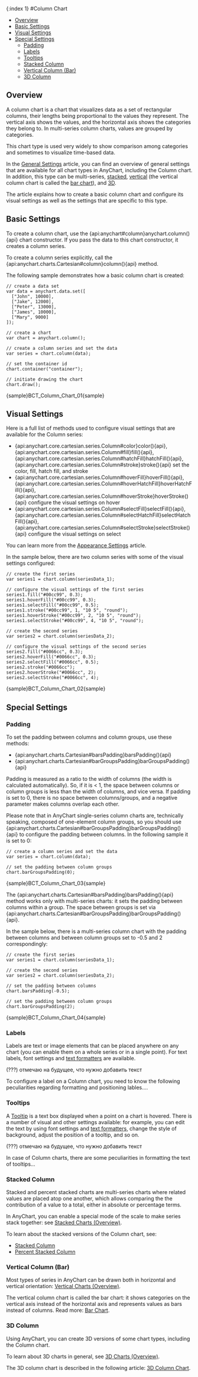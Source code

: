 {:index 1}
#Column Chart

* [Overview](#overview)
* [Basic Settings](#basic_settings)
* [Visual Settings](#visual_settings)
* [Special Settings](#special_settings)
  * [Padding](#padding)
  * [Labels](#labels)
  * [Tooltips](#tooltips)
  * [Stacked Column](#stacked_column)
  * [Vertical Column (Bar)](#vertical_column)
  * [3D Column](#3d_column)

## Overview

A column chart is a chart that visualizes data as a set of rectangular columns, their lengths being proportional to the values they represent. The vertical axis shows the values, and the horizontal axis shows the categories they belong to. In multi-series column charts, values are grouped by categories.

This chart type is used very widely to show comparison among categories and sometimes to visualize time-based data.

In the [General Settings](General_Settings) article, you can find an overview of general settings that are available for all chart types in AnyChart, including the Column chart. In addition, this type can be multi-series, [stacked](Stacked_Charts/Overview), [vertical](Vertical_Charts/Overview) (the vertical column chart is called the [bar chart](Bar_Chart)), and [3D](3D_Charts/Overview).

The article explains how to create a basic column chart and configure its visual settings as well as the settings that are specific to this type.

## Basic Settings

To create a column chart, use the {api:anychart#column}anychart.column(){api} chart constructor. If you pass the data to this chart constructor, it creates a column series.

To create a column series explicitly, call the {api:anychart.charts.Cartesian#column}column(){api} method.

The following sample demonstrates how a basic column chart is created:

```
// create a data set
var data = anychart.data.set([
  ["John", 10000],
  ["Jake", 12000],
  ["Peter", 13000],
  ["James", 10000],
  ["Mary", 9000]
]);

// create a chart
var chart = anychart.column();

// create a column series and set the data
var series = chart.column(data);

// set the container id
chart.container("container");

// initiate drawing the chart
chart.draw();
```

{sample}BCT\_Column\_Chart\_01{sample}

## Visual Settings

Here is a full list of methods used to configure visual settings that are available for the Column series:

* {api:anychart.core.cartesian.series.Column#color}color(){api}, {api:anychart.core.cartesian.series.Column#fill}fill(){api}, {api:anychart.core.cartesian.series.Column#hatchFill}hatchFill(){api}, {api:anychart.core.cartesian.series.Column#stroke}stroke(){api} set the color, fill, hatch fill, and stroke
* {api:anychart.core.cartesian.series.Column#hoverFill}hoverFill(){api}, {api:anychart.core.cartesian.series.Column#hoverHatchFill}hoverHatchFill(){api}, {api:anychart.core.cartesian.series.Column#hoverStroke}hoverStroke(){api} configure the visual settings on hover
* {api:anychart.core.cartesian.series.Column#selectFill}selectFill(){api}, {api:anychart.core.cartesian.series.Column#selectHatchFill}selectHatchFill(){api}, {api:anychart.core.cartesian.series.Column#selectStroke}selectStroke(){api} configure the visual settings on select

You can learn more from the [Appearance Settings](../Appearance_Settings) article.

In the sample below, there are two column series with some of the visual settings configured:

```
// create the first series
var series1 = chart.column(seriesData_1);

// configure the visual settings of the first series
series1.fill("#00cc99", 0.3);
series1.hoverFill("#00cc99", 0.3);
series1.selectFill("#00cc99", 0.5);
series1.stroke("#00cc99", 1, "10 5", "round");
series1.hoverStroke("#00cc99", 2, "10 5", "round");
series1.selectStroke("#00cc99", 4, "10 5", "round");

// create the second series
var series2 = chart.column(seriesData_2);

// configure the visual settings of the second series
series2.fill("#0066cc", 0.3);
series2.hoverFill("#0066cc", 0.3);
series2.selectFill("#0066cc", 0.5);
series2.stroke("#0066cc");
series2.hoverStroke("#0066cc", 2);
series2.selectStroke("#0066cc", 4);
```

{sample}BCT\_Column\_Chart\_02{sample}

## Special Settings

### Padding

To set the padding between columns and column groups, use these methods:

* {api:anychart.charts.Cartesian#barsPadding}barsPadding(){api}
* {api:anychart.charts.Cartesian#barGroupsPadding}barGroupsPadding(){api}

Padding is measured as a ratio to the width of columns (the width is calculated automatically). So, if it is < 1, the space between columns or column groups is less than the width of columns, and vice versa. If padding is set to 0, there is no space between columns/groups, and a negative parameter makes columns overlap each other.

Please note that in AnyChart single-series column charts are, technically speaking, composed of one-element column groups, so you should use {api:anychart.charts.Cartesian#barGroupsPadding}barGroupsPadding(){api} to configure the padding between columns. In the following sample it is set to 0:

```
// create a column series and set the data
var series = chart.column(data);

// set the padding between column groups
chart.barGroupsPadding(0);
```

{sample}BCT\_Column\_Chart\_03{sample}

The {api:anychart.charts.Cartesian#barsPadding}barsPadding(){api} method works only with multi-series charts: it sets the padding between columns within a group. The space between groups is set via {api:anychart.charts.Cartesian#barGroupsPadding}barGroupsPadding(){api}.

In the sample below, there is a multi-series column chart with the padding between columns and between column groups set to -0.5 and 2 correspondingly:

```
// create the first series
var series1 = chart.column(seriesData_1);

// create the second series
var series2 = chart.column(seriesData_2);

// set the padding between columns
chart.barsPadding(-0.5);

// set the padding between column groups
chart.barGroupsPadding(2);
```

{sample}BCT\_Column\_Chart\_04{sample}

### Labels

Labels are text or image elements that can be placed anywhere on any chart (you can enable them on a whole series or in a single point). For text labels, font settings and [text formatters](../Common_Settings/Text_Formatters) are available.

(???) отмечаю на будущее, что нужно добавить текст

To configure a label on a Column chart, you need to know the following peculiarities regarding formatting and positioning lables.... 

### Tooltips

A [Tooltip](../Common_Settings/Tooltip) is a text box displayed when a point on a chart is hovered. There is a number of visual and other settings available: for example, you can edit the text by using font settings and [text formatters](../Common_Settings/Text_Formatters), change the style of background, adjust the position of a tooltip, and so on.

(???) отмечаю на будущее, что нужно добавить текст

In case of Column charts, there are some peculiarities in formatting the text of tooltips...

### Stacked Column

Stacked and percent stacked charts are multi-series charts where related values are placed atop one another, which allows comparing the the contribution of a value to a total, either in absolute or percentage terms. 

In AnyChart, you can enable a special mode of the scale to make series stack together: see [Stacked Charts (Overview)](Stacked_Charts/Overview).

To learn about the stacked versions of the Column chart, see:

* [Stacked Column](Stacked_Charts/Stacked_Column_Chart)
* [Percent Stacked Column](Stacked_Charts/Persent_Stacked_Column_Chart)

<a name='vertical_column'></a>
### Vertical Column (Bar)

Most types of series in AnyChart can be drawn both in horizontal and vertical orientation: [Vertical Charts (Overview)](Vertical_Charts/Overview).

The vertical column chart is called the bar chart: it shows categories on the vertical axis instead of the horizontal axis and represents values as bars instead of columns. Read more: [Bar Chart](Bar_Chart).

### 3D Column

Using AnyChart, you can create 3D versions of some chart types, including the Column chart.

To learn about 3D charts in general, see [3D Charts (Overview)](3D_Charts/Overview).

The 3D column chart is described in the following article: [3D Column Chart](3D_Charts/3D_Column_Chart).